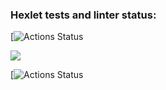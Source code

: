 ### Hexlet tests and linter status:
[![Actions Status](https://github.com/sergye/java-project-lvl1/workflows/hexlet-check.yml/badge.svg)

<a href="https://codeclimate.com/github/sergye/java-project-lvl1/maintainability"><img src="https://api.codeclimate.com/v1/badges/a99a88d28ad37a79dbf6/maintainability" /></a>

[![Actions Status](https://github.com/sergye/java-project-lvl1/workflows/github-actions.yml/badge.svg)
